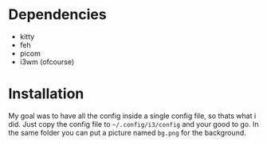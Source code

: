 # Dependencies
- kitty
- feh
- picom
- i3wm (ofcourse)

# Installation
My goal was to have all the config inside a single config file, so thats what i did. Just copy the config file to `~/.config/i3/config` and your good to go. In the same folder you can put a picture named `bg.png` for the background.
